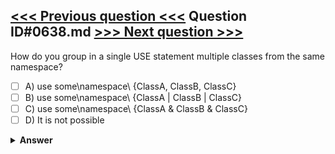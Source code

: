 [<<< Previous question <<<](0637.md)   Question ID#0638.md   [>>> Next question >>>](0639.md)
---

How do you group in a single USE statement multiple classes from the same namespace?

- [ ] A) use some\namespace\ {ClassA, ClassB, ClassC}
- [ ] B) use some\namespace\ {ClassA | ClassB | ClassC}
- [ ] C) use some\namespace\ {ClassA & ClassB & ClassC}
- [ ] D) It is not possible

<details><summary><b>Answer</b></summary>
<p>
  Answer: <strong>A</strong>
</p>
</details>
